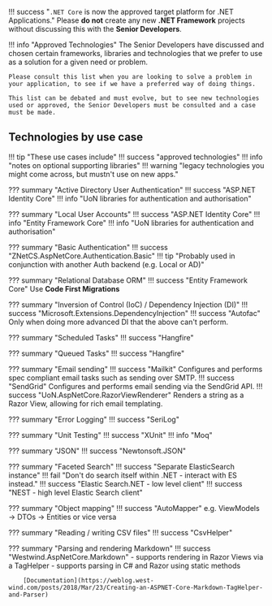 !!! success "`.NET Core` is now the approved target platform for .NET Applications."
    Please **do not** create any new **.NET Framework** projects without discussing this with the **Senior Developers**.

!!! info "Approved Technologies"
    The Senior Developers have discussed and chosen certain frameworks, libraries and technologies that we prefer to use as a solution for a given need or problem.

    Please consult this list when you are looking to solve a problem in your application, to see if we have a preferred way of doing things.

    This list can be debated and must evolve, but to see new technologies used or approved, the Senior Developers must be consulted and a case must be made.

## Technologies by use case

!!! tip "These use cases include"
    !!! success "approved technologies"
    !!! info "notes on optional supporting libraries"
    !!! warning "legacy technologies you might come across, but mustn't use on new apps."

??? summary "Active Directory User Authentication"
    !!! success "ASP.NET Identity Core"
    !!! info "UoN libraries for authentication and authorisation"

??? summary "Local User Accounts"
    !!! success "ASP.NET Identity Core"
    !!! info "Entity Framework Core"
    !!! info "UoN libraries for authentication and authorisation"

??? summary "Basic Authentication"
    !!! success "ZNetCS.AspNetCore.Authentication.Basic"
    !!! tip "Probably used in conjunction with another Auth backend (e.g. Local or AD)"

??? summary "Relational Database ORM"
    !!! success "Entity Framework Core"
        Use **Code First Migrations**

??? summary "Inversion of Control (IoC) / Dependency Injection (DI)"
    !!! success "Microsoft.Extensions.DependencyInjection"
    !!! success "Autofac"
        Only when doing more advanced DI that the above can't perform.

??? summary "Scheduled Tasks"
    !!! success "Hangfire"

??? summary "Queued Tasks"
    !!! success "Hangfire"

??? summary "Email sending"
    !!! success "Mailkit"
        Configures and performs spec compliant email tasks such as sending over SMTP.
    !!! success "SendGrid"
        Configures and performs email sending via the SendGrid API.
    !!! success "UoN.AspNetCore.RazorViewRenderer"
        Renders a string as a Razor View, allowing for rich email templating.

??? summary "Error Logging"
    !!! success "SeriLog"

??? summary "Unit Testing"
    !!! success "XUnit"
    !!! info "Moq"

??? summary "JSON"
    !!! success "Newtonsoft.JSON"

??? summary "Faceted Search"
    !!! success "Separate ElasticSearch instance"
        !!! fail "Don't do search itself within .NET - interact with ES instead."
    !!! success "Elastic Search.NET - low level client"
    !!! success "NEST - high level Elastic Search client"

??? summary "Object mapping"
    !!! success "AutoMapper"
        e.g. ViewModels -> DTOs -> Entities or vice versa

??? summary "Reading / writing CSV files"
    !!! success "CsvHelper"

??? summary "Parsing and rendering Markdown"
    !!! success "Westwind.AspNetCore.Markdown"
        - supports rendering in Razor Views via a TagHelper
        - supports parsing in C# and Razor using static methods

        [Documentation](https://weblog.west-wind.com/posts/2018/Mar/23/Creating-an-ASPNET-Core-Markdown-TagHelper-and-Parser)